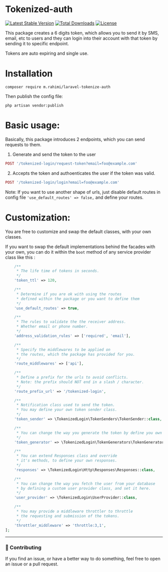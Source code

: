 # Tokenized-auth

[![Latest Stable Version](http://poser.pugx.org/m.rahimi/laravel-tokenize-auth/v)](https://packagist.org/packages/m.rahimi/laravel-tokenize-auth)
[![Total Downloads](http://poser.pugx.org/m.rahimi/laravel-tokenize-auth/downloads)](https://packagist.org/packages/m.rahimi/laravel-tokenize-auth)
[![License](http://poser.pugx.org/m.rahimi/laravel-tokenize-auth/license)](https://packagist.org/packages/m.rahimi/laravel-tokenize-auth)

This package creates a 6 digits token, which allows you to send it by SMS, email, etc to users and they can login into their account with that token by sending it to specific endpoint.

Tokens are auto expiring and single use.
# Installation
```
composer require m.rahimi/laravel-tokenize-auth
```

Then publish the config file:
```
php artisan vendor:publish
```

# Basic usage:
Basically, this package introduces 2 endpoints, which you can send requests to them.

1. Generate and send the token to the user
```php
POST '/tokenized-login/request-token?email=foo@example.com'
```

2. Accepts the token and authoenticates the user if the token was valid.
```php
POST '/tokenized-login/login?email=foo@example.com'
```
Note: If you want to use another shape of urls, just disable default routes in config file ```'use_default_routes' => false,``` and define your routes.

# Customization:
You are free to customize and swap the default classes, with your own classes.

If you want to swap the default implementations behind the facades with your own, you can do it within the `boot` method of any service provider class like this :

```php
    /**
     * The life time of tokens in seconds.
     */
    'token_ttl' => 120,

    /**
     * Determine if you are ok with using the routes
     * defined within the package or you want to define them
     */
    'use_default_routes' => true,

    /**
     * The rules to validate the the receiver address.
     * Whether email or phone number.
     */
    'address_validation_rules' => ['required', 'email'],

    /**
     * Specify the middlewares to be applied on
     * the routes, which the package has provided for you.
     */
    'route_middlewares' => ['api'],

    /**
     * Define a prefix for the urls to avoid conflicts.
     * Note: the prefix should NOT end in a slash / character.
     */
    'route_prefix_url' => '/tokenized-login',

    /**
     * Notification class used to send the token.
     * You may define your own token sender class.
     */
    'token_sender' => \TokenizedLogin\TokenSenders\TokenSender::class,

    /**
     * You can change the way you generate the token by define you own class.
     */
    'token_generator' => \TokenizedLogin\TokenGenerators\TokenGenerator::class,

    /**
     * You can extend Responses class and override
     * it's methods, to define your own responses.
     */
    'responses' => \TokenizedLogin\Http\Responses\Responses::class,

    /**
     * You can change the way you fetch the user from your database
     * by defining a custom user provider class, and set it here.
     */
    'user_provider' => \TokenizedLogin\UserProvider::class,

    /**
     * You may provide a middleware throttler to throttle
     * the requesting and submission of the tokens.
     */
    'throttler_middleware' => 'throttle:3,1',
];
```

--------------------

### :raising_hand: Contributing 
If you find an issue, or have a better way to do something, feel free to open an issue or a pull request.